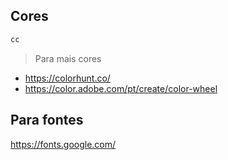 ## Cores

```css
cc
```

> Para mais cores

- https://colorhunt.co/
- https://color.adobe.com/pt/create/color-wheel

## Para fontes
https://fonts.google.com/
